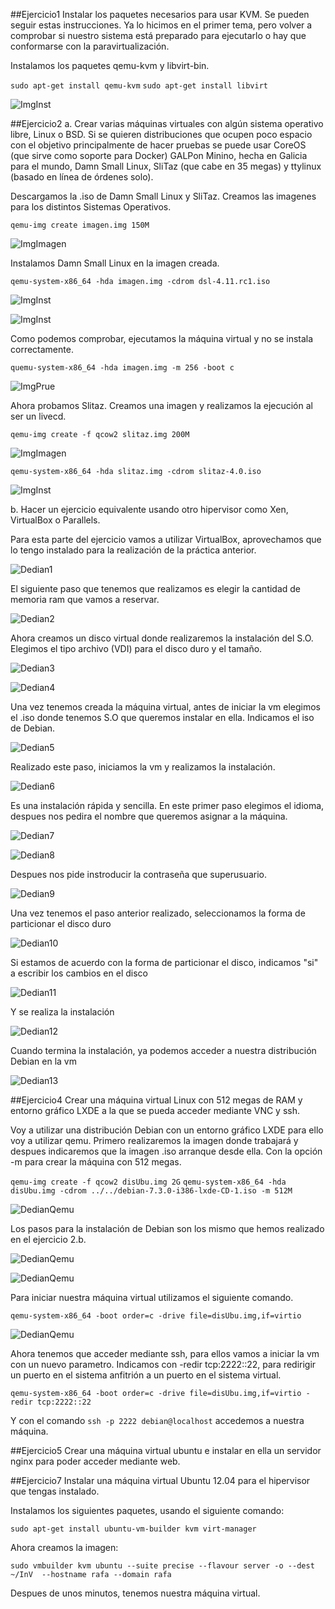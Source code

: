 ##Ejercicio1
Instalar los paquetes necesarios para usar KVM. Se pueden seguir estas instrucciones. Ya lo hicimos en el primer tema, pero volver a comprobar si nuestro sistema está preparado para ejecutarlo o hay que conformarse con la paravirtualización.

Instalamos los paquetes qemu-kvm y libvirt-bin.

  `sudo apt-get install qemu-kvm`
  `sudo apt-get install libvirt`
  
  ![ImgInst](https://dl.dropbox.com/s/moungthne8f2lw4/ejeruno.png)
  
##Ejercicio2
a. Crear varias máquinas virtuales con algún sistema operativo libre, Linux o BSD. Si se quieren distribuciones que ocupen poco espacio con el objetivo principalmente de hacer pruebas se puede usar CoreOS (que sirve como soporte para Docker) GALPon Minino, hecha en Galicia para el mundo, Damn Small Linux, SliTaz (que cabe en 35 megas) y ttylinux (basado en línea de órdenes solo).

Descargamos la .iso de Damn Small Linux y SliTaz. Creamos las imagenes para los distintos Sistemas Operativos.

  `qemu-img create imagen.img 150M`

  ![ImgImagen](https://dl.dropbox.com/s/fzrbmf2hwimb0o4/ejerdos.png)
  
Instalamos Damn Small Linux en la imagen creada.

  `qemu-system-x86_64 -hda imagen.img -cdrom dsl-4.11.rc1.iso`
  
  ![ImgInst](https://dl.dropbox.com/s/i79mirtlc03rdit/ejerdos-1.png)
  
  ![ImgInst](https://dl.dropbox.com/s/evwjewfxkwha4d4/ejerdos-2.png)
  

Como podemos comprobar, ejecutamos la máquina virtual y no se instala correctamente.
  
  `quemu-system-x86_64 -hda imagen.img -m 256 -boot c`
  
  ![ImgPrue](https://dl.dropbox.com/s/aph0pm5ixbzk2v6/ejerdos-3.png)
  

Ahora probamos Slitaz. Creamos una imagen y realizamos la ejecución al ser un livecd.

  `qemu-img create -f qcow2 slitaz.img 200M`
  
  ![ImgImagen](https://dl.dropbox.com/s/0lqht0uorxkv951/ejerdos-4.png)
  
  `qemu-system-x86_64 -hda slitaz.img -cdrom slitaz-4.0.iso`

  ![ImgInst](https://dl.dropbox.com/s/3owryoug4yg6gay/ejerdos-6.png)
  
  
b. Hacer un ejercicio equivalente usando otro hipervisor como Xen, VirtualBox o Parallels.

 Para esta parte del ejercicio vamos a utilizar VirtualBox, aprovechamos que lo tengo instalado para la realización de la práctica anterior.
 
  ![Dedian1](https://dl.dropbox.com/s/1jst460fztg1vjn/Debian.png)
  
El siguiente paso que tenemos que realizamos es elegir la cantidad de memoria ram que vamos a reservar.


  ![Dedian2](https://dl.dropbox.com/s/qppm8mdpuqmfcqo/Debian1.png)
  
Ahora creamos un disco virtual donde realizaremos la instalación del S.O. Elegimos el tipo archivo (VDI) para el disco duro y el tamaño.

  ![Dedian3](https://dl.dropbox.com/s/gikpybf6vxtbpdf/Debian3.png)
  
  ![Dedian4](https://dl.dropbox.com/s/vko4h4hl4lxjn0s/Debian4.png)
  
Una vez tenemos creada la máquina virtual, antes de iniciar la vm elegimos el .iso donde tenemos S.O que queremos instalar en ella. Indicamos el iso de Debian.


  ![Dedian5](https://dl.dropbox.com/s/2r8xqh5bwexqs1a/Debian5.png)
  
Realizado este paso, iniciamos la vm y realizamos la instalación.

  ![Dedian6](https://dl.dropbox.com/s/grwqjvas4w4da5g/DeInst.png)
  
Es una instalación rápida y sencilla. En este primer paso elegimos el idioma, despues nos pedira el nombre que queremos asignar a la máquina.

  ![Dedian7](https://dl.dropbox.com/s/934iht8f698j6jk/DeInst1.png)
  
  ![Dedian8](https://dl.dropbox.com/s/kaob3r0a64kowjl/DeInst3.png)
  
Despues nos pide instroducir la contraseña que superusuario.

  ![Dedian9](https://dl.dropbox.com/s/xmrzlwcwy45qy5y/DeInst4.png)  

Una vez tenemos el paso anterior realizado, seleccionamos la forma de particionar el disco duro
  
  ![Dedian10](https://dl.dropbox.com/s/bzylbpe43ty8a3i/DeInst7.png)
  
Si estamos de acuerdo con la forma de particionar el disco, indicamos "si" a escribir los cambios en el disco

  ![Dedian11](https://dl.dropbox.com/s/xsszumij0co0u6r/DeInst9.png)
  
Y se realiza la instalación

  ![Dedian12](https://dl.dropbox.com/s/0hea32dv2tqel02/DeInst10.png)
  
Cuando termina la instalación, ya podemos acceder a nuestra distribución Debian en la vm

  ![Dedian13](https://dl.dropbox.com/s/15ap2vduq8vxgpq/DebianFinal.png)
  
##Ejercicio4
Crear una máquina virtual Linux con 512 megas de RAM y entorno gráfico LXDE a la que se pueda acceder mediante VNC y ssh.

Voy a utilizar una distribución Debian con un entorno gráfico LXDE para ello voy a utilizar qemu. Primero realizaremos la imagen donde trabajará y despues indicaremos que la imagen .iso arranque desde ella. Con la opción -m para crear la máquina con 512 megas. 

  `qemu-img create -f qcow2 disUbu.img 2G`
  `qemu-system-x86_64 -hda disUbu.img -cdrom ../../debian-7.3.0-i386-lxde-CD-1.iso -m 512M`

  ![DedianQemu](https://dl.dropbox.com/s/ietj1vts8j0a6ho/ejer5debian.png)
  
Los pasos para la instalación de Debian son los mismo que hemos realizado en el ejercicio 2.b.

  ![DedianQemu](https://dl.dropbox.com/s/txih87fdo44egz7/ejer4debian.png)
  
  ![DedianQemu](https://dl.dropbox.com/s/kmthct2e4pk953s/ejer4debian1.png)
  
Para iniciar nuestra máquina virtual utilizamos el siguiente comando.

  `qemu-system-x86_64 -boot order=c -drive file=disUbu.img,if=virtio`
  
  ![DedianQemu](https://dl.dropbox.com/s/62htz8gpi4uduav/ejer4debian.png)
  
Ahora tenemos que acceder mediante ssh, para ellos vamos a iniciar la vm con un nuevo parametro. Indicamos con -redir tcp:2222::22, para redirigir un puerto en el sistema anfitrión a un puerto en el sistema virtual.

  `qemu-system-x86_64 -boot order=c -drive file=disUbu.img,if=virtio -redir tcp:2222::22`
  
Y con el comando `ssh -p 2222 debian@localhost` accedemos a nuestra máquina.
  
##Ejercicio5
Crear una máquina virtual ubuntu e instalar en ella un servidor nginx para poder acceder mediante web.


##Ejercicio7
Instalar una máquina virtual Ubuntu 12.04 para el hipervisor que tengas instalado.

Instalamos los siguientes paquetes, usando el siguiente comando:

  `sudo apt-get install ubuntu-vm-builder kvm virt-manager`
  
Ahora creamos la imagen:

  `sudo vmbuilder kvm ubuntu --suite precise --flavour server -o --dest ~/InV  --hostname rafa --domain rafa`

Despues de unos minutos, tenemos nuestra máquina virtual.
  
